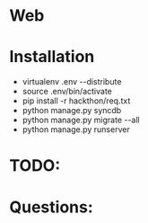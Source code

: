 Web
===

Installation
============
* virtualenv .env --distribute
* source .env/bin/activate
* pip install -r hackthon/req.txt
* python manage.py syncdb
* python manage.py migrate --all
* python manage.py runserver

 TODO:
 =====
 
 Questions:
 ==========

